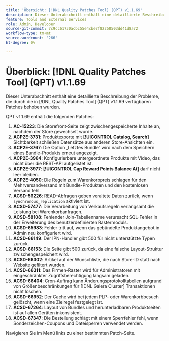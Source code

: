 ```yaml
---
title: 'Übersicht: [!DNL Quality Patches Tool] (QPT) v1.1.69'
description: Dieser Unterabschnitt enthält eine detaillierte Beschreibung der Probleme, die durch die in Version 1.1.69  [!DNL Quality Patches Tool]  Patches behoben wurden.
feature: Tools and External Services
role: Admin, Developer
source-git-commit: 7c9cc61730acbc55e4cbe7f82258503dd41d8a72
workflow-type: tm+mt
source-wordcount: '266'
ht-degree: 0%

---
```


# Überblick: [!DNL Quality Patches Tool] (QPT) v1.1.69

Dieser Unterabschnitt enthält eine detaillierte Beschreibung der Probleme, die durch die in [!DNL Quality Patches Tool] (QPT) v1.1.69 verfügbaren Patches behoben wurden.

QPT v1.1.69 enthält die folgenden Patches:
1. **AC-15223**: Die Storefront-Seite zeigt zwischengespeicherte Inhalte an, nachdem der Store gewechselt wurde.
1. **ACP2E-3731**: Produktexporte mit **[!UICONTROL Catalog, Search]** Sichtbarkeit schließen Datensätze aus anderen Store-Ansichten ein.
1. **ACP2E-3767**: Die Option „Letztes Bundle“ wird nach dem Speichern eines Bundle-Produkts erneut angezeigt.
1. **ACP2E-3964**: Konfigurierbare untergeordnete Produkte mit Video, das nicht über die REST-API aufgelistet ist.
1. **ACP2E-3977**: **[!UICONTROL Cap Reward Points Balance At]** darf nicht leer bleiben.
1. **ACP2E-4050**: Die Regeln zum Warenkorbpreis schlagen für den Mehrversandversand mit Bundle-Produkten und den kostenlosen Versand fehl.
1. **ACSD-56226**: READ-Abfragen geben veraltete Daten zurück, wenn `synchronous_replication` aktiviert ist.
1. **ACSD-57477**: Die Verarbeitung von Verkaufsregeln verlangsamt die Leistung bei Warenkorbanfragen.
1. **ACSD-58108**: Fehlender Join-Tabellenname verursacht SQL-Fehler in der Erweiterung des benutzerdefinierten Rastermoduls.
1. **ACSD-65983**: Fehler tritt auf, wenn das gebündelte Produktangebot in Admin neu konfiguriert wird.
1. **ACSD-66149**: Der IPN-Handler gibt 500 für nicht unterstützte Typen zurück.
1. **ACSD-66153**: Die Seite gibt 500 zurück, da eine falsche Layout-Struktur zwischengespeichert wird.
1. **ACSD-66302**: Artikel auf der Wunschliste, die nach Store-ID statt nach Website gefiltert wurden.
1. **ACSD-66311**: Das Firmen-Raster wird für Administratoren mit eingeschränkter Zugriffsberechtigung langsam geladen.
1. **ACSD-66404**: Cron-Auftrag kann Änderungsprotokolltabellen aufgrund von Größenbeschränkungen für [!DNL Galera Cluster] Transaktionen nicht löschen.
1. **ACSD-66952**: Der Cache wird bei jedem PLP- oder Warenkorbbesuch gelöscht, wenn eine Zielregel festgelegt ist.
1. **ACSD-67264**: Layout von Bundles und herunterladbaren Produktseiten ist auf allen Geräten inkonsistent.
1. **ACSD-67347**: Die Bestellung schlägt mit einem Sperrfehler fehl, wenn Sonderzeichen-Coupons und Dateisperren verwendet werden.

Navigieren Sie im Menü links zu einer bestimmten Patch-Seite.
